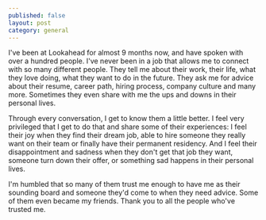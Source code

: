 ```yaml
---
published: false
layout: post
category: general
---
```

I've been at Lookahead for almost 9 months now, and have spoken with over a hundred people. I've never been in a job that allows me to connect with so many different people. They tell me about their work, their life, what they love doing, what they want to do in the future. They ask me for advice about their resume, career path, hiring process, company culture and many more. Sometimes they even share with me the ups and downs in their personal lives.

Through every conversation, I get to know them a little better. I feel very privileged that I get to do that and share some of their experiences: I feel their joy when they find their dream job, able to hire someone they really want on their team or finally have their permanent residency. And I feel their disappointment and sadness when they don't get that job they want, someone turn down their offer, or something sad happens in their personal lives.

I'm humbled that so many of them trust me enough to have me as their sounding board and someone they'd come to when they need advice. Some of them even became my friends. Thank you to all the people who've trusted me.
